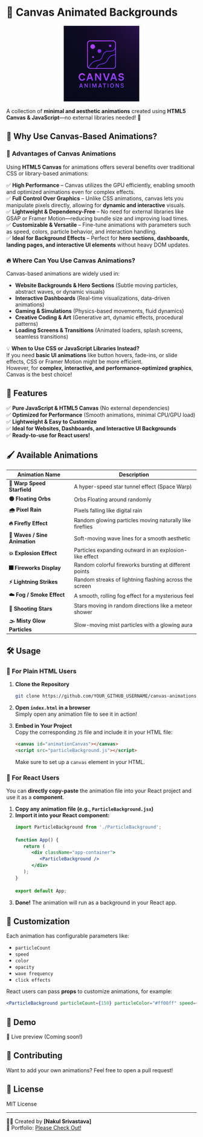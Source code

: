 
# 🎨 Canvas Animated Backgrounds  

<p align="center">
  <img src="logo.png" alt="Canvas Animations Logo" width="200px" >
</p>  

A collection of **minimal and aesthetic animations** created using **HTML5 Canvas & JavaScript**—no external libraries needed! 🚀  

## 🎨 Why Use Canvas-Based Animations?  

### 🚀 **Advantages of Canvas Animations**  
Using **HTML5 Canvas** for animations offers several benefits over traditional CSS or library-based animations:  

✅ **High Performance** – Canvas utilizes the GPU efficiently, enabling smooth and optimized animations even for complex effects.  
✅ **Full Control Over Graphics** – Unlike CSS animations, canvas lets you manipulate pixels directly, allowing for **dynamic and interactive** visuals.  
✅ **Lightweight & Dependency-Free** – No need for external libraries like GSAP or Framer Motion—reducing bundle size and improving load times.  
✅ **Customizable & Versatile** – Fine-tune animations with parameters such as speed, colors, particle behavior, and interaction handling.  
✅ **Ideal for Background Effects** – Perfect for **hero sections, dashboards, landing pages, and interactive UI elements** without heavy DOM updates.  

### 🔥 **Where Can You Use Canvas Animations?**  
Canvas-based animations are widely used in:  
- **Website Backgrounds & Hero Sections** (Subtle moving particles, abstract waves, or dynamic visuals)  
- **Interactive Dashboards** (Real-time visualizations, data-driven animations)  
- **Gaming & Simulations** (Physics-based movements, fluid dynamics)  
- **Creative Coding & Art** (Generative art, dynamic effects, procedural patterns)  
- **Loading Screens & Transitions** (Animated loaders, splash screens, seamless transitions)  

💡 **When to Use CSS or JavaScript Libraries Instead?**  
If you need **basic UI animations** like button hovers, fade-ins, or slide effects, CSS or Framer Motion might be more efficient.  
However, for **complex, interactive, and performance-optimized graphics**, Canvas is the best choice!  


## 🌟 Features  

✅ **Pure JavaScript & HTML5 Canvas** (No external dependencies)  
✅ **Optimized for Performance** (Smooth animations, minimal CPU/GPU load)  
✅ **Lightweight & Easy to Customize**  
✅ **Ideal for Websites, Dashboards, and Interactive UI Backgrounds**  
✅ **Ready-to-use for React users!**  

## 🖌️ Available Animations  

| Animation Name               | Description |
|------------------------------|-------------|
| **🚀 Warp Speed Starfield**   | A hyper-speed star tunnel effect (Space Warp) |
| **🟢 Floating Orbs**          | Orbs Floating around randomly |
| **🌧️ Pixel Rain**             | Pixels falling like digital rain |
| **🔥 Firefly Effect**         | Random glowing particles moving naturally like fireflies |
| **🌊 Waves / Sine Animation** | Soft-moving wave lines for a smooth aesthetic |
| **💥 Explosion Effect**       | Particles expanding outward in an explosion-like effect |\
| **🎆 Fireworks Display**      | Random colorful fireworks bursting at different points
| **⚡ Lightning Strikes**      | Random streaks of lightning flashing across the screen
| **☁️ Fog / Smoke Effect**     | A smooth, rolling fog effect for a mysterious feel
| **🌠 Shooting Stars**         | Stars moving in random directions like a meteor shower
| **🌫️ Misty Glow Particles**   | Slow-moving mist particles with a glowing aura



## 🛠️ Usage  

### **🔹 For Plain HTML Users**
1. **Clone the Repository**  
   ```sh
   git clone https://github.com/YOUR_GITHUB_USERNAME/canvas-animations.git
   ```
2. **Open `index.html` in a browser**  
   Simply open any animation file to see it in action!  

3. **Embed in Your Project**  
   Copy the corresponding `JS` file and include it in your HTML file:  
   ```html
   <canvas id="animationCanvas"></canvas>
   <script src="particleBackground.js"></script>
   ```
   Make sure to set up a `canvas` element in your HTML.  

### **🔹 For React Users**
You can **directly copy-paste** the animation file into your React project and use it as a **component**.  

1. **Copy any animation file (e.g., `ParticleBackground.jsx`)**  
2. **Import it into your React component:**  
   ```jsx
   import ParticleBackground from './ParticleBackground';

   function App() {
      return (
         <div className="app-container">
            <ParticleBackground />
         </div>
      );
   }

   export default App;
   ```
3. **Done!** The animation will run as a background in your React app.  

## 📌 Customization  

Each animation has configurable parameters like:
- `particleCount`
- `speed`
- `color`
- `opacity`
- `wave frequency`
- `click effects`

React users can pass **props** to customize animations, for example:  
```jsx
<ParticleBackground particleCount={150} particleColor="#ff00ff" speed={0.8} />
```

## 🎯 Demo  

🚀 Live preview (Coming soon!)  

## 🤝 Contributing  

Want to add your own animations? Feel free to open a pull request!  

## 📜 License  

MIT License 

---
👨‍💻 Created by **[Nakul Srivastava]**  
🔗 Portfolio: [Please Check Out!](https://nakul-srivastava-dev.vercel.app/)  


